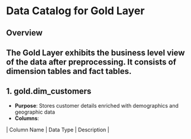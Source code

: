 # Data Catalog for Gold Layer 

## Overview 

The Gold Layer exhibits the business level view of the data after preprocessing. It consists of dimension tables and fact tables. 
---------------------------------------
## 1. gold.dim_customers 
- **Purpose**: Stores customer details enriched with demographics and geographic data
- **Columns**:

| Column Name | Data Type |                   Description                    |
